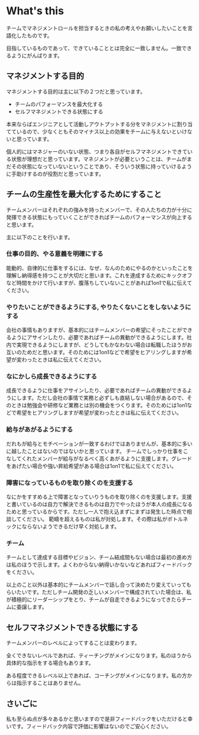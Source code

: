 # What's this

チームでマネジメントロールを担当するときの私の考えやお願いしたいことを言語化したものです。

目指しているものであって、できていることとは完全に一致しません。一致できるようにがんばります。

## マネジメントする目的

マネジメントする目的は主に以下の２つだと思っています。

- チームのパフォーマンスを最大化する
- セルフマネジメントできる状態にする

本来ならばエンジニアとして活動しアウトプットする分をマネジメントに割り当てているので、少なくともそのマイナス以上の効果をチームに与えないといけないと思っています。

個人的にはマネジャーのいない状態、つまり各自がセルフマネジメントできている状態が理想だと思っています。マネジメントが必要ということは、チームがまだその状態になっていないということであり、そういう状態に持っていけるように手助けするのが役割だと思っています。

## チームの生産性を最大化するためにすること

チームメンバーはそれぞれの強みを持ったメンバーで、その人たちの力が十分に発揮できる状態にもっていくことができればチームのパフォーマンスが向上すると思います。

主に以下のことを行います。

### 仕事の目的、やる意義を明確にする

能動的、自律的に仕事をするには、なぜ、なんのためにやるのかといったことを理解し納得感を持つことが大切だと思います。これを達成するためにキックオフなど時間をかけて行いますが、腹落ちしていないことがあれば1on1で私に伝えてください。

### やりたいことができるようにする, やりたくないことをしないようにする

会社の事情もありますが、基本的にはチームメンバーの希望にそったことができるようにアサインしたり、必要であればチームの異動ができるようにします。社内で実現できるようにしますが、どうしてもかなわない場合は転職したほうがお互いのためだと思います。そのためには1on1などで希望をヒアリングしますが希望が変わったときは私に伝えてください。

### なにかしら成長できるようにする

成長できるように仕事をアサインしたり、必要であればチームの異動ができるようにします。ただし会社の事情で実務と必ずしも直結しない場合があるので、そのときは勉強会や研修など業務とは別の機会をつくります。そのためには1on1などで希望をヒアリングしますが希望が変わったときは私に伝えてください。

### 給与があがるようにする

だれもが給与とモチベーションが一致するわけではありませんが、基本的に多いに越したことはないのではないかと思っています。
チームでしっかり仕事をこなしてくれたメンバーが給与がなるべく高くあがるように支援します。グレードをあげたい場合や強い昇給希望がある場合は1on1で私に伝えてください。

### 障害になっているものを取り除くのを支援する

なにかをすすめる上で障害となっていりうものを取り除くのを支援します。支援と書いているのは自力で解決できるものは自力でやったほうが本人の成長になるためと思っているからです。ただし一人で抱え込まずにまずは発生した時点で相談してください。
範疇を超えるものは私が対処します。その際は私がボトルネックにならないようできるだけ早く対処します。

### チーム

チームとして達成する目標やビジョン、チーム結成間もない場合は最初の進め方は私のほうで示します。よくわからない納得いかないなどあればフィードバックをください。

以上のこと以外は基本的にチームメンバーで話し合って決めたり変えていってもらいたいです。ただしチーム開発の乏しいメンバーで構成されていた場合は、私が積極的にリーダーシップをとり、チームが自走できるようになってきたらチームに委譲します。

## セルフマネジメントできる状態にする

チームメンバーのレベルによってすることは変わります。

全くできないレベルであれば、ティーチングがメインになります。私のほうから具体的な指示をする場合もあります。

ある程度できるレベル以上であれば、コーチングがメインになります。私の方からは指示することはありません。

## さいごに

私も至らぬ点が多々あるかと思いますので是非フィードバックをいただけると幸いです。フィードバック内容で評価に影響はないのでご安心ください。
